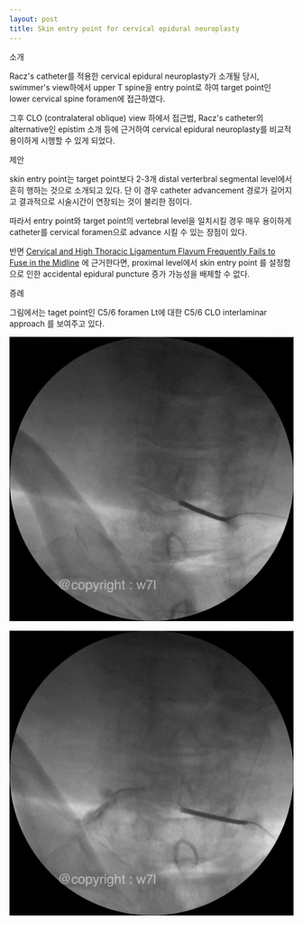 ```yaml
---
layout: post
title: Skin entry point for cervical epidural neuroplasty
---  
```



소개

Racz's catheter를 적용한 cervical epidural neuroplasty가 소개될 당시, swimmer's view하에서 upper T spine을 entry point로 하여 target point인 lower cervical spine foramen에 접근하였다.   

그후 CLO (contralateral oblique) view 하에서 접근법,  Racz's catheter의 alternative인 epistim 소개 등에 근거하여 cervical epidural neuroplasty를 비교적 용이하게 시행할 수 있게 되었다.   





제안  

skin entry point는 target point보다 2-3개 distal verterbral segmental level에서 흔히 행하는 것으로 소개되고 있다. 단 이 경우  catheter advancement 경로가 길어지고 결과적으로 시술시간이 연장되는 것이 불리한 점이다.   

따라서 entry point와 target point의 vertebral level을 일치시킬 경우 매우 용이하게  catheter를   cervical foramen으로 advance 시킬 수 있는 장점이 있다.

반면 [Cervical and High Thoracic Ligamentum Flavum Frequently Fails to Fuse in the Midline](http://journals.lww.com/surveyanesthesiology/Citation/2004/06000/Cervical_and_High_Thoracic_Ligamentum_Flavum.37.aspx) 에 근거한다면, proximal level에서 skin entry  point 를 설정함으로 인한 accidental epidural puncture  증가 가능성을 배제할 수 없다.     



증례

그림에서는 taget point인 C5/6 foramen Lt에 대한 C5/6 CLO interlaminar approach 를 보여주고 있다.     

![그림](/images/CxEpiduralNeuroplasty/epistim1.png)      

![그림](/images/CxEpiduralNeuroplasty/epistim2.png)
